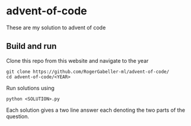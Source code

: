 # advent-of-code

These are my solution to advent of code

## Build and run
Clone this repo from this website and navigate to the year
```
git clone https://github.com/RogerGabeller-ml/advent-of-code/
cd advent-of-code/<YEAR>
```

Run solutions using
```
python <SOLUTION>.py
```

Each solution gives a two line answer each denoting the two parts of the question.
